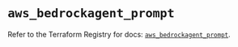 # `aws_bedrockagent_prompt`

Refer to the Terraform Registry for docs: [`aws_bedrockagent_prompt`](https://registry.terraform.io/providers/hashicorp/aws/6.5.0/docs/resources/bedrockagent_prompt).
